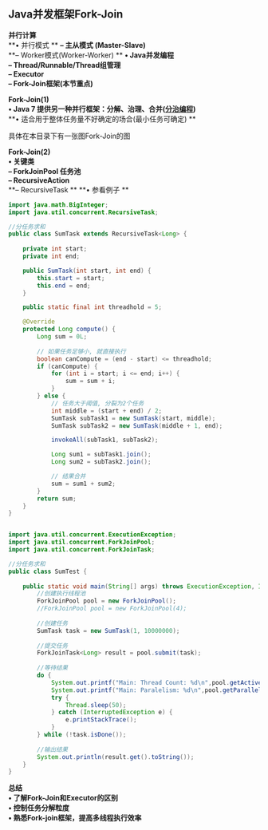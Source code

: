 ## Java并发框架Fork-Join

**并行计算**  
**• 并行模式 ** 
**– 主从模式 (Master-Slave)**  
**– Worker模式(Worker-Worker) ** 
**• Java并发编程**  
**– Thread/Runnable/Thread组管理**  
**– Executor**  
**– Fork-Join框架(本节重点)**  



**Fork-Join(1)**  
**• Java 7 提供另一种并行框架：分解、治理、合并(<u>分治编程</u>)**  
**• 适合用于整体任务量不好确定的场合(最小任务可确定) ** 

具体在本目录下有一张图Fork-Join的图



**Fork-Join(2)**  
**• 关键类**  
**– ForkJoinPool 任务池**  
**– RecursiveAction**  
**– RecursiveTask ** 
**• 参看例子 ** 

```java
import java.math.BigInteger;
import java.util.concurrent.RecursiveTask;

//分任务求和
public class SumTask extends RecursiveTask<Long> {
	
	private int start;
	private int end;

	public SumTask(int start, int end) {
		this.start = start;
		this.end = end;
	}

	public static final int threadhold = 5;

	@Override
	protected Long compute() {
		Long sum = 0L;
		
		// 如果任务足够小, 就直接执行
		boolean canCompute = (end - start) <= threadhold;
		if (canCompute) {
			for (int i = start; i <= end; i++) {
				sum = sum + i;				
			}
		} else {
			// 任务大于阈值, 分裂为2个任务
			int middle = (start + end) / 2;
			SumTask subTask1 = new SumTask(start, middle);
			SumTask subTask2 = new SumTask(middle + 1, end);

			invokeAll(subTask1, subTask2);

			Long sum1 = subTask1.join();
			Long sum2 = subTask2.join();

			// 结果合并
			sum = sum1 + sum2;
		}
		return sum;
	}
}

```

```java

import java.util.concurrent.ExecutionException;
import java.util.concurrent.ForkJoinPool;
import java.util.concurrent.ForkJoinTask;

//分任务求和
public class SumTest {
    
    public static void main(String[] args) throws ExecutionException, InterruptedException {
        //创建执行线程池
    	ForkJoinPool pool = new ForkJoinPool();
    	//ForkJoinPool pool = new ForkJoinPool(4);
    	
    	//创建任务
        SumTask task = new SumTask(1, 10000000);
        
        //提交任务
        ForkJoinTask<Long> result = pool.submit(task);
        
        //等待结果
        do {
			System.out.printf("Main: Thread Count: %d\n",pool.getActiveThreadCount());
			System.out.printf("Main: Paralelism: %d\n",pool.getParallelism());
			try {
				Thread.sleep(50);
			} catch (InterruptedException e) {
				e.printStackTrace();
			}
		} while (!task.isDone());
        
        //输出结果
        System.out.println(result.get().toString());
    }
}

```

**总结**  
**• 了解Fork-Join和Executor的区别**  
**• 控制任务分解粒度**  
**• 熟悉Fork-join框架，提高多线程执行效率**  



